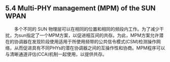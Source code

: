 ## 5.4 Multi-PHY management \(MPM\) of the SUN WPAN

　　多个不同的 SUN 物理层可以在相同的位置和相同的频段内工作。为了减少干扰，为sun指定了一个MPM方案，以促进相互间的共存。为此，MPM方案允许潜在的协调器在发现阶段使用适用于所使用频带的公共信令模式\(CSM\)检测操作网络，从而促进具有不同PHYs的潜在协调器之间的互操作性和协商。MPM程序可以与清晰通道评估\(CCA\)机制一起使用，以提供共存。

